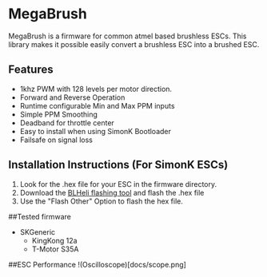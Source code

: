 # MegaBrush
MegaBrush is a firmware for common atmel based brushless ESCs.
This library makes it possible easily convert a brushless ESC into a brushed ESC.

## Features
* 1khz PWM with 128 levels per motor direction.
* Forward and Reverse Operation
* Runtime configurable Min and Max PPM inputs
* Simple PPM Smoothing
* Deadband for throttle center
* Easy to install when using SimonK Bootloader
* Failsafe on signal loss

## Installation Instructions (For SimonK ESCs)
1. Look for the .hex file for your ESC in the firmware directory.
1. Download the [BLHeli flashing tool](https://blhelisuite.wordpress.com/) and flash the .hex file
1. Use the "Flash Other" Option to flash the hex file.


##Tested firmware
* SKGeneric
  * KingKong 12a
  * T-Motor S35A


##ESC Performance
!(Oscilloscope)[docs/scope.png]
